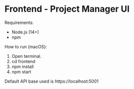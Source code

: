 # Frontend - Project Manager UI

Requirements:
- Node.js (14+)
- npm

How to run (macOS):
1. Open terminal.
2. cd frontend
3. npm install
4. npm start

Default API base used is https://localhost:5001
